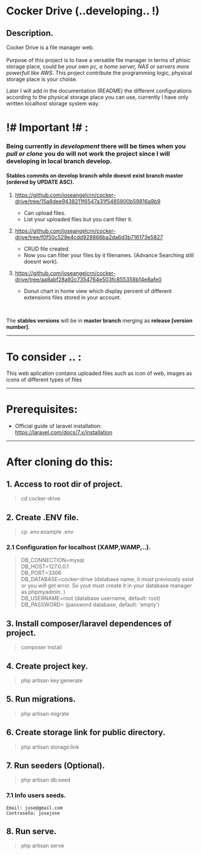 # Cocker Drive (..developing.. !)

## Description.
Cocker Drive is a file manager web. <br><br> Purpose of this project is to have a versatile file manager in terms of phisic storage place, could be *your own pc, a home server, NAS or servers more powerfull like AWS*. This project contribute the  programming logic, physical storage place is your choise.

Later I will add in the documentation (README) the different configurations according to the physical storage place you can use, currently I have only written localhost storage system way.

#  !# Important !# :

### Being currently in  *development* there will be times when  you *pull or clone* you do will not work the project since I will developing in local branch develop.

#### Stables commits on develop branch while doesnt exist branch master (ordered by UPDATE ASC).

1. https://github.com/joseangelcrn/cocker-drive/tree/15a8dee9438211f6547a31f5485900b59816a9b9
    - Can upload files.
    - List your uploaded files but you cant filter it.
    
2. https://github.com/joseangelcrn/cocker-drive/tree/f0f50c529e4cdd928866ba2da6d3b716173e5827
    - CRUD file created.
    - Now you can filter your files by it filenames. (Advance Searching still doesnt work).

3. https://github.com/joseangelcrn/cocker-drive/tree/aa8abf28a92c7354764e503fc855358b14e8afe0
    - Donut chart in home view which display percent of different extensions files stored in your account.

<br>

The **stables versions** will be in  **master branch** merging as  **release [version number]**.
<hr>

# To consider .. :

This web aplication contains  uploaded files such as icon of web, images as icons of different types of files

<hr>

# Prerequisites:

- Official guide of laravel installation: https://laravel.com/docs/7.x/installation

<hr>

# After cloning do this:

## 1. Access to root dir of project.

> cd cocker-drive

## 2. Create .ENV file.

> cp .env.example .env

### 2.1 Configuration for localhost (XAMP,WAMP,..).

> DB_CONNECTION=mysql <br>
DB_HOST=127.0.0.1 <br>
DB_PORT=3306 <br>
DB_DATABASE=cocker-drive (database name, it must previously exist  or you will get error. So yout must create it in your database manager as phpmyadmin. )<br>
DB_USERNAME=root (database username, default: root) <br>
DB_PASSWORD= (password  database, default: 'empty') <br>

## 3. Install composer/laravel dependences of project.

> composer install

## 4. Create project key.

> php artisan key:generate

## 5. Run migrations.

> php artisan migrate

## 6. Create storage link for public directory.

> php artisan storage:link

## 7. Run seeders (Optional).

> php artisan db:seed

### 7.1 Info users seeds.

    Email: jose@gmail.com
    Contraseña: josejose 

## 8. Run serve.

> php artisan serve
